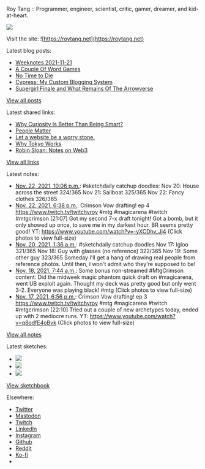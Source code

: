 Roy Tang :: Programmer, engineer, scientist, critic, gamer, dreamer, and kid-at-heart.

![](https://roytang.net/static/img/profile.jpg)

Visit the site: ![https://roytang.net](https://roytang.net)

Latest blog posts:

- [Weeknotes 2021-11-21](https://roytang.net/2021/11/weeknotes-11-21/)
- [A Couple Of Word Games](https://roytang.net/2021/11/couple-word-games/)
- [No Time to Die](https://roytang.net/2021/11/no-time-to-die/)
- [Cypress: My Custom Blogging System](https://roytang.net/2021/11/cypress/)
- [Supergirl Finale and What Remains Of The Arrowverse](https://roytang.net/2021/11/supergirl-finale-arrowverse/)

[View all posts](https://roytang.net/blog)

Latest shared links:

- [Why Curiosity Is Better Than Being Smart?](https://roytang.net/2021/11/why-curiosity-is-better-than-being-smart/)
- [People Matter](https://roytang.net/2021/11/caaa3232e05b65b6eb2891e18bb5a127/)
- [Let a website be a worry stone.](https://roytang.net/2021/11/let-a-website-be-a-worry-stone/)
- [Why Tokyo Works](https://roytang.net/2021/11/why-tokyo-works/)
- [Robin Sloan: Notes on Web3](https://roytang.net/2021/11/10809c364f1dd42fcd491152765e682b/)

[View all links](https://roytang.net/links)

Latest notes:

- [Nov. 22, 2021, 10:06 p.m.](https://roytang.net/2021/11/9a2001438ebf04000c6ba08332e099d8/): #sketchdaily catchup doodles: Nov 20: House across the street 324/365 Nov 21: Sailboat 325/365 Nov 22: Fancy clothes 326/365
- [Nov. 22, 2021, 6:38 p.m.](https://roytang.net/2021/11/1462732224466501635/): Crimson Vow drafting! ep 4 https://www.twitch.tv/twitchyroy #mtg #magicarena #twitch #mtgcrimson [21:07] Got my second 7-x draft tonight! Got a bomb, but it only showed up once, to save me in my darkest hour. BR seems pretty good! YT: https://www.youtube.com/watch?v=-yXCDhv_Jj4 (Click photos to view full-size)
- [Nov. 20, 2021, 1:36 a.m.](https://roytang.net/2021/11/3e145a5fedbc4f5ebd13ec25ec9a9521/): #sketchdaily catchup doodles Nov 17: Igloo 321/365 Nov 18: Guy with glasses (no reference) 322/365 Nov 19: Some other guy 323/365 Someday I&#x27;ll get a hang of drawing real people from reference photos. Until then, I won&#x27;t admit who they&#x27;re supposed to be!
- [Nov. 18, 2021, 7:44 a.m.](https://roytang.net/2021/11/1461118049990316036/): Some bonus non-streamed #MtgCrimson content: Did the midweek magic phantom quick draft on #magicarena, went UB exploit again. Thought my deck was pretty good but only went 3-2. Everyone was playing black! #mtg (Click photos to view full-size)
- [Nov. 17, 2021, 6:56 p.m.](https://roytang.net/2021/11/1460924682560024576/): Crimson Vow drafting! ep 3 https://www.twitch.tv/twitchyroy #mtg #magicarena #twitch #mtgcrimson [22:10] Tried out a couple of new archetypes today, ended up with 2 mediocre runs. YT: https://www.youtube.com/watch?v=q8odfE4oBvk (Click photos to view full-size)

[View all notes](https://roytang.net/notes)

Latest sketches:


- ![](https://roytang.net/media/cache/29/0e/290e06235c5304a0dffd362f31996472.jpg)
- ![](https://roytang.net/media/cache/f8/66/f86613e0daa1eed764a0b407f868831c.jpg)
- ![](https://roytang.net/media/cache/14/3c/143ccb3ede8cd50cda225cb910a43597.jpg)

[View sketchbook](https://roytang.net/albums/sketchbook)


Elsewhere:

- [Twitter](https://twitter.com/roytang)
- [Mastodon](https://mastodon.technology/@roytang)
- [Twitch](https://twitch.tv/twitchyroy)
- [LinkedIn](https://www.linkedin.com/in/roytang)
- [Instagram](https://instagram.com/roytang0400)
- [Github](https://github.com/roytang)
- [Reddit](https://reddit.com/u/hungryroy)
- [Ko-fi](https://ko-fi.com/roytang)
- [](mailto:hello@roytang.net)
